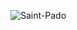 ![Saint-Pado](https://upload.wikimedia.org/wikipedia/commons/thumb/0/04/Saint-Pabu._Finist%C3%A8re._L%27Aber_Beno%C3%AEt.jpg/1200px-Saint-Pabu._Finist%C3%A8re._L%27Aber_Beno%C3%AEt.jpg)
